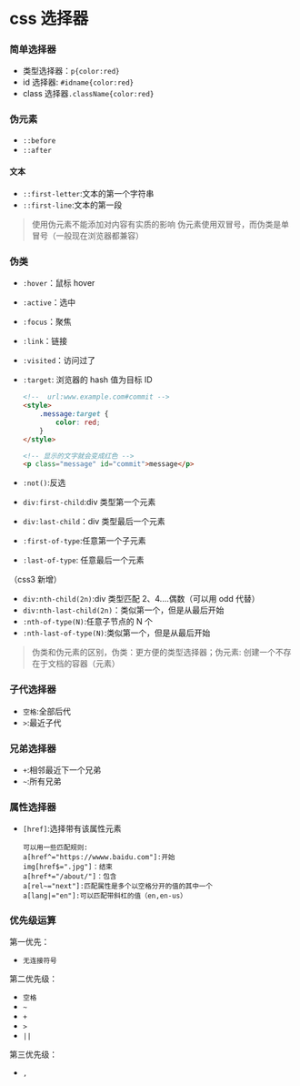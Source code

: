 # css 选择器

### 简单选择器

-   类型选择器：`p{color:red}`
-   id 选择器: `#idname{color:red}`
-   class 选择器`.className{color:red}`

### 伪元素

-   `::before`
-   `::after`

#### 文本

-   `::first-letter`:文本的第一个字符串
-   `::first-line`:文本的第一段

> 使用伪元素不能添加对内容有实质的影响
> 伪元素使用双冒号，而伪类是单冒号（一般现在浏览器都兼容）

### 伪类

-   `:hover`：鼠标 hover
-   `:active`：选中
-   `:focus`：聚焦
-   `:link`：链接
-   `:visited`：访问过了
-   `:target`: 浏览器的 hash 值为目标 ID

    ```html
    <!--  url:www.example.com#commit -->
    <style>
        .message:target {
            color: red;
        }
    </style>

    <!-- 显示的文字就会变成红色 -->
    <p class="message" id="commit">message</p>
    ```

-   `:not()`:反选
-   `div:first-child`:div 类型第一个元素
-   `div:last-child`：div 类型最后一个元素
-   `:first-of-type`:任意第一个子元素
-   `:last-of-type`: 任意最后一个元素

（css3 新增）

-   `div:nth-child(2n)`:div 类型匹配 2、4....偶数（可以用 odd 代替）
-   `div:nth-last-child(2n)`：类似第一个，但是从最后开始
-   `:nth-of-type(N)`:任意子节点的 N 个
-   `:nth-last-of-type(N)`:类似第一个，但是从最后开始

> 伪类和伪元素的区别，伪类：更方便的类型选择器；伪元素: 创建一个不存在于文档的容器（元素）

### 子代选择器

-   `空格`:全部后代
-   `>`:最近子代

### 兄弟选择器

-   `+`:相邻最近下一个兄弟
-   `~`:所有兄弟

### 属性选择器

-   `[href]`:选择带有该属性元素
    ```
    可以用一些匹配规则:
    a[href^="https://wwww.baidu.com"]:开始
    img[href$=".jpg"]：结束
    a[href*="/about/"]：包含
    a[rel~="next"]:匹配属性是多个以空格分开的值的其中一个
    a[lang|="en"]:可以匹配带斜杠的值（en,en-us）
    ```


### 优先级运算

第一优先：

-   `无连接符号`

第二优先级：

-   `空格`
-   `~`
-   `+`
-   `>`
-   `||`

第三优先级：

-   `,`

